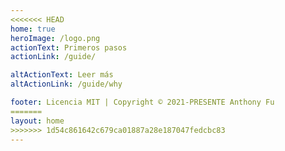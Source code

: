 ```yaml
---
<<<<<<< HEAD
home: true
heroImage: /logo.png
actionText: Primeros pasos
actionLink: /guide/

altActionText: Leer más
altActionLink: /guide/why

footer: Licencia MIT | Copyright © 2021-PRESENTE Anthony Fu
=======
layout: home
>>>>>>> 1d54c861642c679ca01887a28e187047fedcbc83
---
```


<LandingPage />
